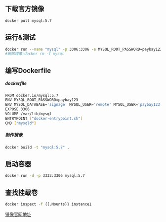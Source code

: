 ## 下载官方镜像
```Bash
docker pull mysql:5.7
```

## 运行&测试
```Bash
docker run --name "mysql" -p 3306:3306 -e MYSQL_ROOT_PASSWORD=paybay123 -d mysql:5.7
#删除镜像:docker rm -f mysql
```

## 编写Dockerfile
##### dockerfile
```Bash
FROM docker.io/mysql:5.7
ENV MYSQL_ROOT_PASSWORD=paybay123 
ENV MYSQL_DATABASE='signage' MYSQL_USER='remote' MYSQL_USER='paybay123'
EXPOSE 3306
VOLUME /var/lib/mysql
ENTRYPOINT ["docker-entrypoint.sh"]
CMD ["mysqld"]
```

##### 制作镜像
```Bash
docker build -t "mysql:5.7" .
```

## 启动容器
```Bash
docker run -d -p 3333:3306 mysql:5.7
```

## 查找挂载卷
```Bash
docker inspect -f {{.Mounts}} instance1
```

[镜像官网地址](https://hub.docker.com/_/mysql/)
